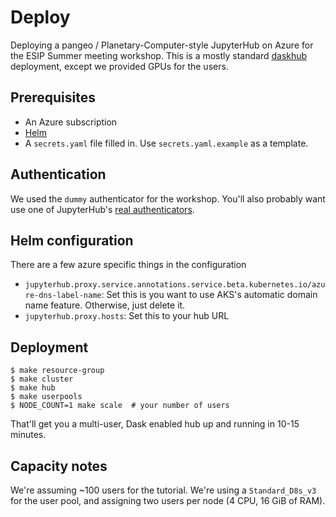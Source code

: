 # Deploy

Deploying a pangeo / Planetary-Computer-style JupyterHub on Azure for the ESIP Summer meeting workshop.
This is a mostly standard [daskhub](https://github.com/dask/helm-chart/tree/main/daskhub) deployment, except we provided GPUs for the users.

## Prerequisites

* An Azure subscription
* [Helm](https://helm.sh/)
* A `secrets.yaml` file filled in. Use `secrets.yaml.example` as a template.

## Authentication

We used the `dummy` authenticator for the workshop. You'll also probably want use one of JupyterHub's [real authenticators](https://jupyterhub.readthedocs.io/en/stable/reference/authenticators.html).

## Helm configuration

There are a few azure specific things in the configuration

* `jupyterhub.proxy.service.annotations.service.beta.kubernetes.io/azure-dns-label-name`: Set this is you want to use AKS's automatic domain name feature. Otherwise, just delete it.
* `jupyterhub.proxy.hosts`: Set this to your hub URL

## Deployment

```
$ make resource-group
$ make cluster
$ make hub
$ make userpools
$ NODE_COUNT=1 make scale  # your number of users
```

That'll get you a multi-user, Dask enabled hub up and running in 10-15 minutes.

## Capacity notes

We're assuming ~100 users for the tutorial. We're using a `Standard_D8s_v3` for the user pool, and assigning two users per node (4 CPU, 16 GiB of RAM).